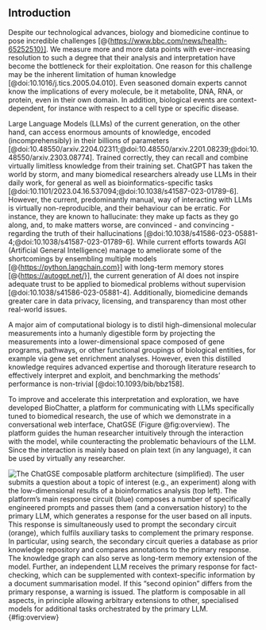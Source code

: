## Introduction

Despite our technological advances, biology and biomedicine continue to pose incredible challenges [@{https://www.bbc.com/news/health-65252510}].
We measure more and more data points with ever-increasing resolution to such a degree that their analysis and interpretation have become the bottleneck for their exploitation.
One reason for this challenge may be the inherent limitation of human knowledge [@doi:10.1016/j.tics.2005.04.010].
Even seasoned domain experts cannot know the implications of every molecule, be it metabolite, DNA, RNA, or protein, even in their own domain.
In addition, biological events are context-dependent, for instance with respect to a cell type or specific disease.

Large Language Models (LLMs) of the current generation, on the other hand, can access enormous amounts of knowledge, encoded (incomprehensibly) in their billions of parameters [@doi:10.48550/arxiv.2204.02311;@doi:10.48550/arxiv.2201.08239;@doi:10.48550/arxiv.2303.08774].
Trained correctly, they can recall and combine virtually limitless knowledge from their training set.
ChatGPT has taken the world by storm, and many biomedical researchers already use LLMs in their daily work, for general as well as bioinformatics-specific tasks [@doi:10.1101/2023.04.16.537094;@doi:10.1038/s41587-023-01789-6].
However, the current, predominantly manual, way of interacting with LLMs is virtually non-reproducible, and their behaviour can be erratic.
For instance, they are known to hallucinate: they make up facts as they go along, and, to make matters worse, are convinced - and convincing - regarding the truth of their hallucinations [@doi:10.1038/s41586-023-05881-4;@doi:10.1038/s41587-023-01789-6].
While current efforts towards AGI (Artificial General Intelligence) manage to ameliorate some of the shortcomings by ensembling multiple models [@{https://python.langchain.com}] with long-term memory stores [@{https://autogpt.net/}], the current generation of AI does not inspire adequate trust to be applied to biomedical problems without supervision [@doi:10.1038/s41586-023-05881-4].
Additionally, biomedicine demands greater care in data privacy, licensing, and transparency than most other real-world issues.

A major aim of computational biology is to distil high-dimensional molecular measurements into a humanly digestible form by projecting the measurements into a lower-dimensional space composed of gene programs, pathways, or other functional groupings of biological entities, for example via gene set enrichment analyses.
However, even this distilled knowledge requires advanced expertise and thorough literature research to effectively interpret and exploit, and benchmarking the methods’ performance is non-trivial [@doi:10.1093/bib/bbz158].

To improve and accelerate this interpretation and exploration, we have developed BioChatter, a platform for communicating with LLMs specifically tuned to biomedical research, the use of which we demonstrate in a conversational web interface, ChatGSE (Figure @fig:overview).
The platform guides the human researcher intuitively through the interaction with the model, while counteracting the problematic behaviours of the LLM.
Since the interaction is mainly based on plain text (in any language), it can be used by virtually any researcher.

<!-- Figure 1 -->
![
**The ChatGSE composable platform architecture (simplified).**
The user submits a question about a topic of interest (e.g., an experiment) along with the low-dimensional results of a bioinformatics analysis (top left).
The platform’s main response circuit (blue) composes a number of specifically engineered prompts and passes them (and a conversation history) to the primary LLM, which generates a response for the user based on all inputs.
This response is simultaneously used to prompt the secondary circuit (orange), which fulfils auxiliary tasks to complement the primary response.
In particular, using search, the secondary circuit queries a database as prior knowledge repository and compares annotations to the primary response.
The knowledge graph can also serve as long-term memory extension of the model.
Further, an independent LLM receives the primary response for fact-checking, which can be supplemented with context-specific information by a document summarisation model.
If this “second opinion” differs from the primary response, a warning is issued.
The platform is composable in all aspects, in principle allowing arbitrary extensions to other, specialised models for additional tasks orchestrated by the primary LLM.
](images/graphical_abstract.png "Overview"){#fig:overview}
